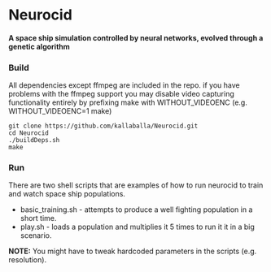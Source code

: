 # Neurocid
#### A space ship simulation controlled by neural networks, evolved through a genetic algorithm

### Build
All dependencies except ffmpeg are included in the repo. if you have problems with the ffmpeg support you may disable video capturing functionality entirely by prefixing make with WITHOUT_VIDEOENC (e.g. WITHOUT_VIDEOENC=1 make)

    git clone https://github.com/kallaballa/Neurocid.git
    cd Neurocid
    ./buildDeps.sh
    make
    
### Run
There are two shell scripts that are examples of how to run neurocid to train and watch space ship populations.
* basic_training.sh - attempts to produce a well fighting population in a short time.
* play.sh - loads a population and multiplies it 5 times to run it it in a big scenario.

**NOTE:** You might have to tweak hardcoded parameters in the scripts (e.g. resolution).

    
